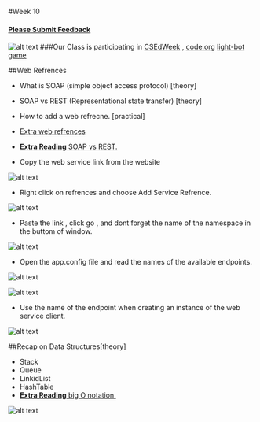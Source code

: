 #Week 10

#### [Please Submit Feedback][2]



![alt text](https://raw.github.com/TheNightPhoenix/AdvancedProgramming/master/week10/CSEDWEEK.png"CSEdWeek")
###Our Class is participating in [CSEdWeek][1] , [code.org][7]
[light-bot game][8]





##Web Refrences
- What is SOAP (simple object access protocol) [theory]
- SOAP vs REST (Representational state transfer) [theory]
- How to add a web refrecne. [practical]
- [Extra web refrences][4]

- [**Extra Reading** SOAP vs REST.][3]


- Copy the web service link from the website

![alt text](https://raw.github.com/TheNightPhoenix/AdvancedProgramming/master/week10/add_web_refrence_01.PNG "Adding a webservice")

- Right click on refrences and choose Add Service Refrence.

![alt text](https://raw.github.com/TheNightPhoenix/AdvancedProgramming/master/week10/add_web_refrence_02.PNG "Adding a webservice")

- Paste the link , click go , and dont forget the name of the namespace in the buttom of window. 

![alt text](https://raw.github.com/TheNightPhoenix/AdvancedProgramming/master/week10/add_web_refrence_03.PNG "Adding a webservice")
- Open the app.config file and read the names of the available endpoints.

![alt text](https://raw.github.com/TheNightPhoenix/AdvancedProgramming/master/week10/add_web_refrence_04.PNG "Adding a webservice")

![alt text](https://raw.github.com/TheNightPhoenix/AdvancedProgramming/master/week10/add_web_refrence_05.PNG "Adding a webservice")

- Use the name of the endpoint when creating an instance of the web service client.

![alt text](https://raw.github.com/TheNightPhoenix/AdvancedProgramming/master/week10/add_web_refrence_06.PNG "Adding a webservice")





##Recap on Data Structures[theory]
- Stack
- Queue
- LinkidList
- HashTable
- [**Extra Reading** big O notation.][5]



![alt text](https://raw.github.com/TheNightPhoenix/AdvancedProgramming/master/week10/map.png "Class Mind Map")

[1]:http://csedweek.org/promote

[2]:https://docs.google.com/forms/d/1-oPlwu_OfXpBWdaN5_UEjuR3cY6MvtqJj_6AtgvwSWc

[3]:http://blog.smartbear.com/apis/understanding-soap-and-rest-basics/

[4]:http://www.webservicex.net/

[5]:http://rob-bell.net/2009/06/a-beginners-guide-to-big-o-notation/

[7]:http://code.org/

[8]:http://light-bot.com/hocflash.html